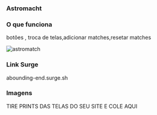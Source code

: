 
### Astromacht

### O que funciona
botões , troca de telas,adicionar matches,resetar matches

![astromatch](https://user-images.githubusercontent.com/94574694/159176456-4cd6cae2-17c9-421f-ab32-6f6256e568ca.png)

### Link Surge 
abounding-end.surge.sh

### Imagens
TIRE PRINTS DAS TELAS DO SEU SITE E COLE AQUI
